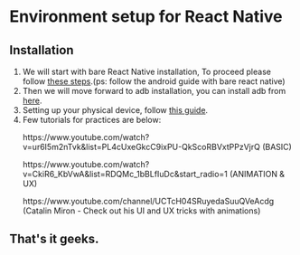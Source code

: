 # Environment setup for React Native
## Installation
1. We will start with bare React Native installation, To proceed please follow <a href="https://reactnative.dev/docs/environment-setup">these steps</a>.(ps: follow the android guide with bare react native)
2. Then we will move forward to adb installation, you can install adb from <a href="https://developer.android.com/studio/releases/platform-tools">here</a>.
3. Setting up your physical device, follow <a href="https://reactnative.dev/docs/running-on-device">this guide</a>.
4. Few tutorials for practices are below:
   <div>
      <p>https://www.youtube.com/watch?v=ur6I5m2nTvk&list=PL4cUxeGkcC9ixPU-QkScoRBVxtPPzVjrQ (BASIC)</p>
      <p>https://www.youtube.com/watch?v=CkiR6_KbVwA&list=RDQMc_1bBLfIuDc&start_radio=1 (ANIMATION & UX)</p>
      <p>https://www.youtube.com/channel/UCTcH04SRuyedaSuuQVeAcdg (Catalin Miron - Check out his UI and UX tricks with animations)</p>
   </div>
## That's it geeks.   
